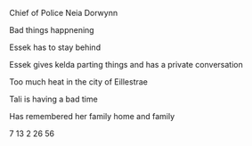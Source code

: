 Chief of Police Neia Dorwynn

Bad things happnening

Essek has to stay behind

Essek gives kelda parting things and has a private conversation

Too much heat in the city of Eillestrae

Tali is having a bad time

Has remembered her family home and family

7
13
2
26
56